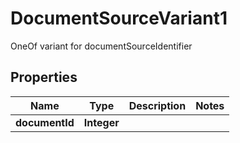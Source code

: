

# DocumentSourceVariant1

OneOf variant for documentSourceIdentifier

## Properties

| Name | Type | Description | Notes |
|------------ | ------------- | ------------- | -------------|
|**documentId** | **Integer** |  |  |



